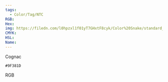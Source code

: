 ```yaml
---
tags:
  - Color/Tag/NTC
RGB:
Hex:
img: https://filedn.com/l0hpzxl1f01yT7GHxtF8cyk/Color%20Snake/standard_csv_to_svg/%23/9F381D.svg
CMYK:
HSL:
Name:
---
```

Cognac
```palette
#9F381D
```
RGB
